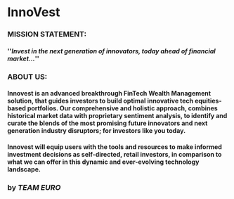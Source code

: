 # **InnoVest**

### MISSION STATEMENT: 

#### ''*Invest in the next generation of innovators, today ahead of financial market...*''

### ABOUT US: 

#### Innovest is an advanced breakthrough FinTech Wealth Management solution, that guides investors to build optimal innovative tech equities-based portfolios. Our comprehensive and holistic approach, combines historical market data with proprietary sentiment analysis, to identify and curate the blends of the most promising future innovators and next generation industry disruptors; for investors like you today.

#### Innovest will equip users with the tools and resources to make informed investment decisions as self-directed, retail investors, in comparison to what we can offer in this dynamic and ever-evolving technology landscape.

### by *TEAM EURO*
